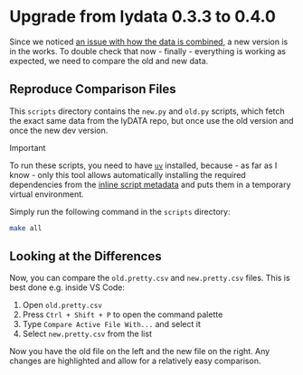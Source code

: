 # Upgrade from lydata 0.3.3 to 0.4.0

Since we noticed [an issue with how the data is combined], a new version is in the works. To double check that now - finally - everything is working as expected, we need to compare the old and new data.

## Reproduce Comparison Files

This `scripts` directory contains the `new.py` and `old.py` scripts, which fetch the exact same data from the lyDATA repo, but once use the old version and once the new dev version.

> [!IMPORTANT]
> To run these scripts, you need to have [`uv`] installed, because - as far as I know - only this tool allows automatically installing the required dependencies from the [inline script metadata] and puts them in a temporary virtual environment.

Simply run the following command in the `scripts` directory:

```bash
make all
```

## Looking at the Differences

Now, you can compare the `old.pretty.csv` and `new.pretty.csv` files. This is best done e.g. inside VS Code:

1. Open `old.pretty.csv`
2. Press `Ctrl + Shift + P` to open the command palette
3. Type `Compare Active File With...` and select it
4. Select `new.pretty.csv` from the list

Now you have the old file on the left and the new file on the right. Any changes are highlighted and allow for a relatively easy comparison.

[an issue with how the data is combined]: https://github.com/lycosystem/lydata-package/issues/7
[`uv`]: https://docs.astral.sh/uv/
[inline script metadata]: https://packaging.python.org/en/latest/specifications/inline-script-metadata/#inline-script-metadata
